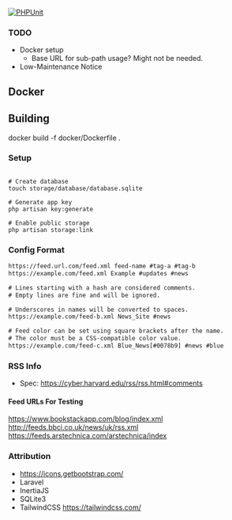 
[![PHPUnit](https://github.com/ssddanbrown/rss/actions/workflows/phpunit.yml/badge.svg?branch=main)](https://github.com/ssddanbrown/rss/actions/workflows/phpunit.yml)



### TODO

- Docker setup
  - Base URL for sub-path usage? Might not be needed.
- Low-Maintenance Notice

## Docker 

## Building

docker build -f docker/Dockerfile .

### Setup

```shell

# Create database
touch storage/database/database.sqlite

# Generate app key
php artisan key:generate

# Enable public storage
php artisan storage:link

```

### Config Format

```txt
https://feed.url.com/feed.xml feed-name #tag-a #tag-b
https://example.com/feed.xml Example #updates #news

# Lines starting with a hash are considered comments.
# Empty lines are fine and will be ignored.

# Underscores in names will be converted to spaces.
https://example.com/feed-b.xml News_Site #news

# Feed color can be set using square brackets after the name.
# The color must be a CSS-compatible color value.
https://example.com/feed-c.xml Blue_News[#0078b9] #news #blue
```

### RSS Info

- Spec: https://cyber.harvard.edu/rss/rss.html#comments

#### Feed URLs For Testing

https://www.bookstackapp.com/blog/index.xml
http://feeds.bbci.co.uk/news/uk/rss.xml
https://feeds.arstechnica.com/arstechnica/index

### Attribution

- https://icons.getbootstrap.com/
- Laravel
- InertiaJS
- SQLite3
- TailwindCSS https://tailwindcss.com/
